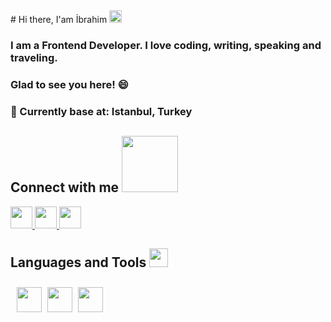 


<!DOCTYPE html>
<html lang="en">
<head>
    <meta charset="UTF-8">
    <meta http-equiv="X-UA-Compatible" content="IE=edge">
    <meta name="viewport" content="width=device-width, initial-scale=1.0">
    <title>Document</title>
</head>
<body>
    # Hi there, I'am İbrahim <img src="https://raw.githubusercontent.com/MartinHeinz/MartinHeinz/master/wave.gif" width="20px"> 

### I am a Frontend Developer. I love coding, writing, speaking and traveling.

### Glad to see you here! 😄

### 📍 Currently base at: Istanbul, Turkey 

## Connect with me <img src="https://raw.githubusercontent.com/ShahriarShafin/ShahriarShafin/main/Assets/handshake.gif" width="90px">


<div>
<a href="https://www.linkedin.com/in/halil-ibrahim-t%C3%BCt%C3%BCnc%C3%BC-11407113b/">
 <img src="https://raw.githubusercontent.com/rahulbanerjee26/githubAboutMeGenerator/main/icons/linked-in-alt.svg"width="35px"> </a>

<a href="https://twitter.com/jshelloworld">
 <img src="https://raw.githubusercontent.com/rahulbanerjee26/githubAboutMeGenerator/main/icons/twitter.svg" width="35px"> </a>

<a href="https://www.instagram.com/hibrahimtutuncu/?hl=tr">
 <img src="https://raw.githubusercontent.com/rahulbanerjee26/githubAboutMeGenerator/main/icons/instagram.svg" width="35px"> </a>
<div>


## Languages and Tools <img src="https://camo.githubusercontent.com/beb64ff21c883e318e4f5db5231c2ba4175705bea1c9249e82a41ab375db4f75/68747470733a2f2f6d65646961322e67697068792e636f6d2f6d656469612f51737347456d706b79454f684243623765312f67697068792e6769663f6369643d656366303565343761306e336769316266716e74716d6f62386739616964316f796a327772336473336d67373030626c267269643d67697068792e676966" width="30px" data-canonical-src="https://media2.giphy.com/media/QssGEmpkyEOhBCb7e1/giphy.gif?cid=ecf05e47a0n3gi1bfqntqmob8g9aid1oyj2wr3ds3mg700bl&amp;rid=giphy.gif" style="max-width:100%;"> 

<img src="https://raw.githubusercontent.com/rahulbanerjee26/githubAboutMeGenerator/main/icons/html.svg" width="40px" style="margin-left: 10px; margin-top: 10px">

<img src="https://raw.githubusercontent.com/rahulbanerjee26/githubAboutMeGenerator/main/icons/css.svg" width="40px" style="margin-left: 5px; margin-top: 10px">

<img src="https://raw.githubusercontent.com/rahulbanerjee26/githubAboutMeGenerator/main/icons/bootstrap.svg" width="40px" style="margin-left: 5px; margin-top: 10px">

</body>
</html>
